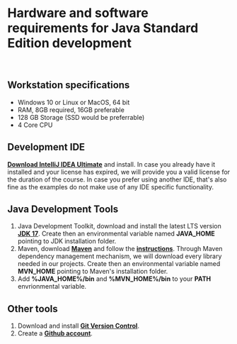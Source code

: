 # Hardware and software requirements for Java Standard Edition development
&nbsp;
&nbsp;

## Workstation specifications
- Windows 10 or Linux or MacOS, 64 bit
- RAM, 8GB required, 16GB preferable
- 128 GB Storage (SSD would be preferrable)
- 4 Core CPU

## Development IDE
**[Download IntelliJ IDEA Ultimate](https://www.jetbrains.com/idea/download/#section=windows)** and install. In case you already have it installed and your license has expired, we will provide you a valid license for the duration of the course. In case you prefer using another IDE, that's also fine as the examples do not make use of any IDE specific functionality. 

## Java Development Tools
1. Java Development Toolkit, download and install the latest LTS version **[JDK 17](https://www.oracle.com/java/technologies/javase/jdk17-archive-downloads.html)**. Create then an environmental variable named **JAVA_HOME** pointing to JDK installation folder.
2. Maven, download **[Maven](https://maven.apache.org/download.cgi)** and follow the **[instructions](https://maven.apache.org/install.html)**. Through Maven dependency management mechanism, we will download every library needed in our projects.  Create then an environmental variable named **MVN_HOME** pointing to Maven's installation folder.
3. Add **%JAVA_HOME%/bin** and **%MVN_HOME%/bin** to your **PATH** envrionmental variable.

## Other tools
1. Download and install **[Git Version Control](https://git-scm.com/downloads)**.
2. Create a **[Github account](https://github.com/join)**.


